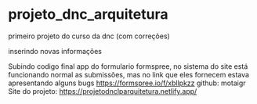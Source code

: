 # projeto_dnc_arquitetura
primeiro projeto do curso da dnc (com correções)

inserindo novas informações 

Subindo codigo final
app do formulario formspree, no sistema do site está funcionando normal as submissões, mas no link que eles fornecem estava apresentando alguns bugs https://formspree.io/f/xbllpkzz
github: motaigr
Site do projeto: https://projetodnclparquitetura.netlify.app/